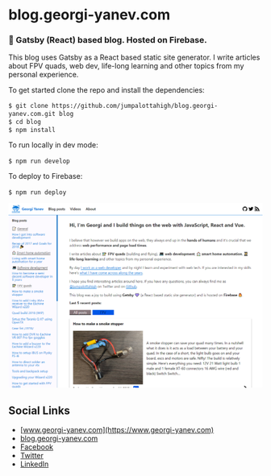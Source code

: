 # blog.georgi-yanev.com

### :orange_book: Gatsby (React) based blog. Hosted on Firebase.

This blog uses Gatsby as a React based static site generator. I write articles about FPV quads, web dev, life-long learning and other topics from my personal experience.

To get started clone the repo and install the dependencies:

```
$ git clone https://github.com/jumpalottahigh/blog.georgi-yanev.com.git blog
$ cd blog
$ npm install
```

To run locally in dev mode:

`$ npm run develop`

To deploy to Firebase:

`$ npm run deploy`

<img src="blog.georgi-yanev.com-preview.png">

## Social Links

* [www.georgi-yanev.com](https://www.georgi-yanev.com)
* [blog.georgi-yanev.com](https://blog.georgi-yanev.com)
* [Facebook](https://www.facebook.com/jumpalottahigh/)
* [Twitter](https://www.twitter.com/jumpalottahigh/)
* [LinkedIn](https://www.linkedin.com/in/yanevgeorgi/)
